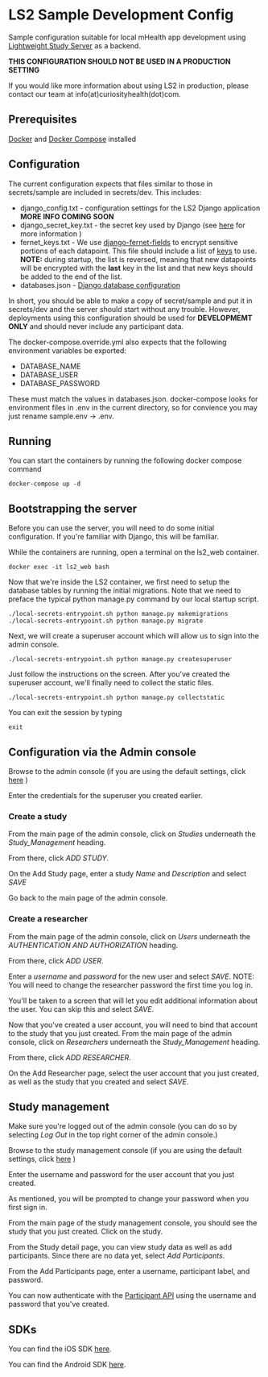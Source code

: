 # LS2 Sample Development Config

Sample configuration suitable for local mHealth app development using [Lightweight Study Server](https://github.com/CuriosityHealth/LS2) as a backend. 

**THIS CONFIGURATION SHOULD NOT BE USED IN A PRODUCTION SETTING**

If you would like more information about using LS2 in production, please contact our team at info(at)curiosityhealth(dot)com.

## Prerequisites

[Docker](https://docs.docker.com/install/) and [Docker Compose](https://docs.docker.com/compose/install/) installed

## Configuration

The current configuration expects that files similar to those in secrets/sample are included in secrets/dev. This includes:

* django_config.txt - configuration settings for the LS2 Django application **MORE INFO COMING SOON**
* django_secret_key.txt - the secret key used by Django (see [here](https://docs.djangoproject.com/en/2.0/ref/settings/#secret-key) for more information )
* fernet_keys.txt - We use [django-fernet-fields](https://django-fernet-fields.readthedocs.io/en/latest/) to encrypt sensitive portions of each datapoint. This file should include a list of [keys](https://django-fernet-fields.readthedocs.io/en/latest/#keys) to use. **NOTE:** during startup, the list is reversed, meaning that new datapoints will be encrypted with the **last** key in the list and that new keys should be added to the end of the list. 
* databases.json - [Django database configuration](https://docs.djangoproject.com/en/2.0/ref/settings/#databases)

In short, you should be able to make a copy of secret/sample and put it in secrets/dev and the server should start without any trouble. However, deployments using this configuration should be used for **DEVELOPMEMT ONLY** and should never include any participant data.

The docker-compose.override.yml also expects that the following environment variables be exported:
* DATABASE_NAME
* DATABASE_USER
* DATABASE_PASSWORD

These must match the values in databases.json. docker-compose looks for environment files in .env in the current directory, so for convience you may just rename sample.env -> .env.

## Running

You can start the containers by running the following docker compose command

```
docker-compose up -d
```

## Bootstrapping the server

Before you can use the server, you will need to do some initial configuration. If you're familiar with Django, this will be familiar.

While the containers are running, open a terminal on the ls2_web container.

```
docker exec -it ls2_web bash
```

Now that we're inside the LS2 container, we first need to setup the database tables by running the initial migrations. Note that we need to preface the typical python manage.py command by our local startup script.

```
./local-secrets-entrypoint.sh python manage.py makemigrations
./local-secrets-entrypoint.sh python manage.py migrate
```

Next, we will create a superuser account which will allow us to sign into the admin console.

```
./local-secrets-entrypoint.sh python manage.py createsuperuser
```

Just follow the instructions on the screen. After you've created the superuser account, we'll finally need to collect the static files.

```
./local-secrets-entrypoint.sh python manage.py collectstatic
```

You can exit the session by typing

```
exit
```

## Configuration via the Admin console

Browse to the admin console (if you are using the default settings, click [here](http://localhost:8000/admin) )

Enter the credentials for the superuser you created earlier.

### Create a study

From the main page of the admin console, click on *Studies* underneath the *Study\_Management* heading.

From there, click *ADD STUDY*.

On the Add Study page, enter a study *Name* and *Description* and select *SAVE*

Go back to the main page of the admin console.

### Create a researcher

From the main page of the admin console, click on *Users* underneath the *AUTHENTICATION AND AUTHORIZATION* heading.

From there, click *ADD USER*.

Enter a *username* and *password* for the new user and select *SAVE*. NOTE: You will need to change the researcher password the first time you log in.

You'll be taken to a screen that will let you edit additional information about the user. You can skip this and select *SAVE*.

Now that you've created a user account, you will need to bind that account to the study that you just created. From the main page of the admin console, click on *Researchers* underneath the *Study\_Management* heading.

From there, click *ADD RESEARCHER*.

On the Add Researcher page, select the user account that you just created, as well as the study that you created and select *SAVE*.

## Study management

Make sure you're logged out of the admin console (you can do so by selecting *Log Out* in the top right corner of the admin console.)

Browse to the study management console (if you are using the default settings, click [here](http://localhost:8000/management) )

Enter the username and password for the user account that you just created.

As mentioned, you will be prompted to change your password when you first sign in.

From the main page of the study management console, you should see the study that you just created. Click on the study.

From the Study detail page, you can view study data as well as add participants. Since there are no data yet, select *Add Participants*.

From the Add Participants page, enter a username, participant label, and password.

You can now authenticate with the [Participant API](https://documenter.getpostman.com/view/753798/ls2-participant-api/RW8Aoonk) using the username and password that you've created.

## SDKs

You can find the iOS SDK [here](https://github.com/CuriosityHealth/LS2SDK-iOS).

You can find the Android SDK [here](https://github.com/CuriosityHealth/LS2SDK-Android).
